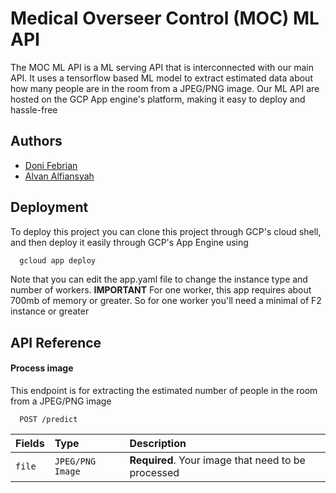 
# Medical Overseer Control (MOC) ML API

The MOC ML API is a ML serving API that is interconnected with our main API. It uses a tensorflow based ML model to extract estimated data about how many people are in the room from a JPEG/PNG image. Our ML API are hosted on the GCP App engine's platform, making it easy to deploy and hassle-free




## Authors

- [Doni Febrian](https://www.github.com/peepeeyanto)
- [Alvan Alfiansyah](https://www.github.com/alvansoleh)


## Deployment

To deploy this project you can clone this project through GCP's cloud shell, and then deploy it easily through GCP's App Engine using

```bash
  gcloud app deploy
```
Note that you can edit the app.yaml file to change the instance type and number of workers. **IMPORTANT** For one worker, this app requires about 700mb of memory or greater. So for one worker you'll need a minimal of F2 instance or greater


## API Reference

#### Process image
This endpoint is for extracting the estimated number of people in the room from a JPEG/PNG image

```http
  POST /predict
```

| Fields | Type     | Description                |
| :-------- | :------- | :------------------------- |
| `file` | `JPEG/PNG Image` | **Required**. Your image that need to be processed |


